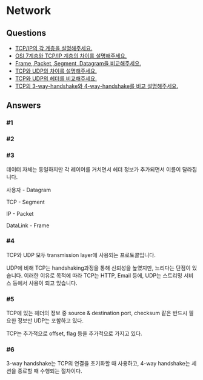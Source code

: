 # Network  

## Questions  
* [TCP/IP의 각 계층을 설명해주세요.](#1)  
* [OSI 7계층와 TCP/IP 계층의 차이를 설명해주세요.](#2)  
* [Frame, Packet, Segment, Datagram을 비교해주세요.](#3)  
* [TCP와 UDP의 차이를 설명해주세요.](#4)
* [TCP와 UDP의 헤더를 비교해주세요.](#5)
* [TCP의 3-way-handshake와 4-way-handshake를 비교 설명해주세요.](#6)



## Answers
### #1
### #2
### #3

데이터 자체는 동일하지만 각 레이어를 거치면서 헤더 정보가 추가되면서 이름이 달라집니다.

사용자 - Datagram

TCP - Segment

IP - Packet

DataLink - Frame



### #4

TCP와 UDP 모두 transmission layer에 사용되는 프로토콜입니다.

UDP에 비해 TCP는 handshaking과정을 통해 신뢰성을 높였지만, 느리다는 단점이 있습니다. 이러한 이유로 목적에 따라 TCP는 HTTP, Email 등에, UDP는 스트리밍 서비스 등에서 사용이 되고 있습니다.



### #5

TCP에 있는 헤더의 정보 중 source & destination port, checksum 같은 반드시 필요한 정보만 UDP는 포함하고 있다.

TCP는 추가적으로 offset, flag 등을 추가적으로 가지고 있다.



### #6

3-way handshake는 TCP의 연결을 초기화할 때 사용하고, 4-way handshake는 세션을 종료할 때 수행되는 절차이다.